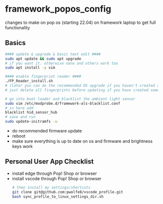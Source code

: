 # framework_popos_config
changes to make on pop os (starting 22.04) on framework laptop to get full functionality 


## Basics

```bash
#### update & upgrade & basic text edit ####
sudo apt update && sudo apt upgrade
# if you want it. otherwise nano and others work too
sudo apt install -y vim

#### enable fingerprint reader ####
./FP_Reader_install.sh
# (later you can do the recommended OS upgrade if you haven't created any fingerprints.
# just delete all fingerprints before updating if you have created some)

# go into boot loader and blacklist the ambient light sensor
sudo vim /etc/modprobe.d/framework-als-blacklist.conf
# in here add 
blacklist hid_sensor_hub
# save and run
sudo update-initramfs -u

```

- do recommended firmware update
- reboot
- make sure everything is up to date on os and firmware and brightness keys work

## Personal User App Checklist

- install edge through Pop! Shop or browser
- install vscode through Pop! Shop or browser
  ```bash
  # then install my settings/shortcuts
  git clone git@github.com:pwolfe8/vscode_profile.git
  bash sync_profile_to_linux_settings_dir.sh
  ```
